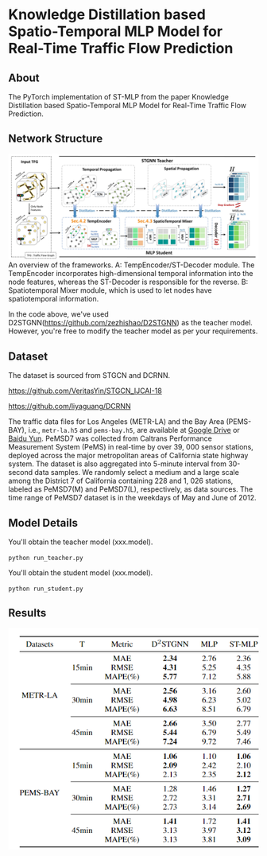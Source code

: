 # Knowledge Distillation based Spatio-Temporal MLP Model for Real-Time Traffic Flow Prediction

## About

The PyTorch implementation of ST-MLP from the paper Knowledge Distillation based Spatio-Temporal MLP Model for Real-Time Traffic Flow Prediction.

## Network Structure

![method](https://github.com/zhangjunfeng1234/ST-MLP/blob/master/method.jpg)
An overview of the frameworks. A: TempEncoder/ST-Decoder module. The TempEncoder incorporates high-dimensional temporal information into the node features, whereas the ST-Decoder is responsible for the reverse. B: Spatiotemporal Mixer module, which is used to let nodes have spatiotemporal information.

In the code above, we've used D2STGNN(https://github.com/zezhishao/D2STGNN) as the teacher model. However, you're free to modify the teacher model as per your requirements. 

## Dataset

The dataset is sourced from STGCN and DCRNN.

https://github.com/VeritasYin/STGCN_IJCAI-18

https://github.com/liyaguang/DCRNN

The traffic data files for Los Angeles (METR-LA) and the Bay Area (PEMS-BAY), i.e., `metr-la.h5` and `pems-bay.h5`, are available at [Google Drive](https://drive.google.com/open?id=10FOTa6HXPqX8Pf5WRoRwcFnW9BrNZEIX) or [Baidu Yun](https://pan.baidu.com/s/14Yy9isAIZYdU__OYEQGa_g).
PeMSD7 was collected from Caltrans Performance Measurement System (PeMS) in real-time by over 39, 000 sensor stations, deployed across the major metropolitan areas of California state highway system. The dataset is also aggregated into 5-minute interval from 30-second data samples. We randomly select a medium and a large scale among the District 7 of California containing 228 and 1, 026 stations, labeled as PeMSD7(M) and PeMSD7(L), respectively, as data sources. The time range of PeMSD7 dataset is in the weekdays of May and June of 2012.


## Model Details

You'll obtain the teacher model (xxx.model).

`python run_teacher.py` 

You'll obtain the student model (xxx.model).

`python run_student.py`


## Results
![method](https://github.com/zhangjunfeng1234/ST-MLP/blob/master/image.png)


